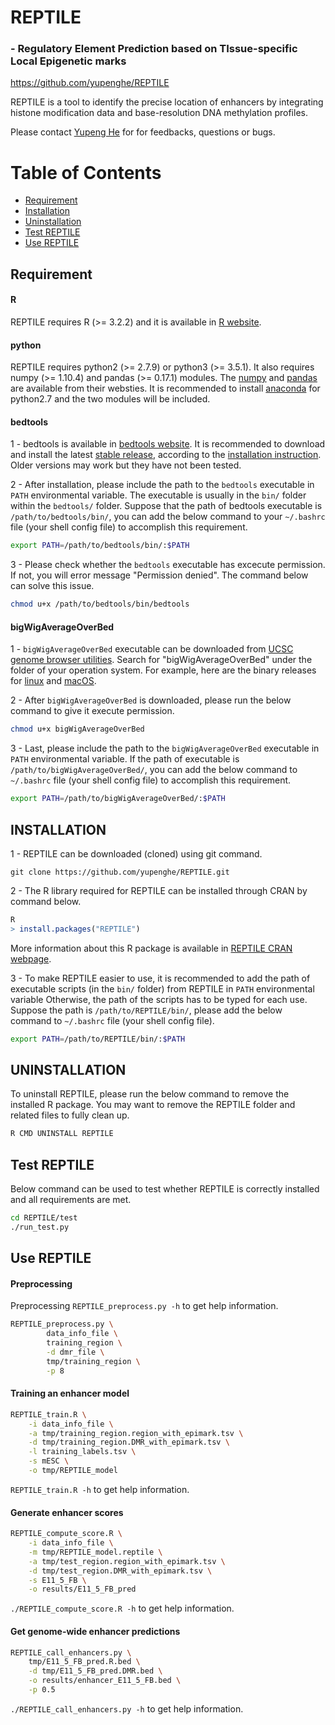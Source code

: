 # REPTILE
### - Regulatory Element Prediction based on TIssue-specific Local Epigenetic marks

https://github.com/yupenghe/REPTILE

REPTILE is a tool to identify the precise location of enhancers by integrating histone modification data 
and base-resolution DNA methylation profiles.

Please contact [Yupeng He](mailto:yupeng.he.bioinfo@gmail.com) for for feedbacks, questions or bugs.

# Table of Contents
* [Requirement](##requirement)
* [Installation](##installation)
* [Uninstallation](##uninstallation)
* [Test REPTILE](##test-reptile)
* [Use REPTILE](##use-reptile)


## Requirement

#### R
REPTILE requires R (>= 3.2.2) and it is available in [R website](https://www.r-project.org/).


#### python
REPTILE requires python2 (>= 2.7.9) or python3 (>= 3.5.1). It also requires numpy (>= 1.10.4) and 
pandas (>= 0.17.1) modules. The [numpy](http://www.numpy.org/) and [pandas](http://pandas.pydata.org/) 
are available from their websties. It is recommended to install [anaconda](https://www.continuum.io/downloads) 
for python2.7 and the two modules will be included.


#### bedtools
1 - bedtools is available in [bedtools website](http://bedtools.readthedocs.io/en/latest/).
It is recommended to download and install the latest [stable release](https://github.com/arq5x/bedtools2/releases),
according to the [installation instruction](http://bedtools.readthedocs.io/en/latest/content/installation.html). 
Older versions may work but they have not been tested.

2 - After installation, please include the path to the `bedtools` executable in `PATH` environmental variable.
The executable is usually in the `bin/` folder within the `bedtools/` folder. Suppose that the path of bedtools
executable is `/path/to/bedtools/bin/`, you can add the below command to your `~/.bashrc` file (your shell config file)
to accomplish this requirement.
```bash
export PATH=/path/to/bedtools/bin/:$PATH
```

3 - Please check whether the `bedtools` executable has excecute permission. If not, you will error message
"Permission denied". The command below can solve this issue.
```bash
chmod u+x /path/to/bedtools/bin/bedtools
```


#### bigWigAverageOverBed
1 - `bigWigAverageOverBed` executable can be downloaded from 
[UCSC genome browser utilities]( http://hgdownload.soe.ucsc.edu/admin/exe/).
Search for "bigWigAverageOverBed" under the folder of your operation system.
For example, here are the binary releases for
[linux](http://hgdownload.soe.ucsc.edu/admin/exe/linux.x86_64/bigWigAverageOverBed) and
[macOS](http://hgdownload.soe.ucsc.edu/admin/exe/macOSX.x86_64/bigWigAverageOverBed). 

2 - After `bigWigAverageOverBed` is downloaded, please run the below command to give it execute permission. 
```bash
chmod u+x bigWigAverageOverBed
``` 

3 - Last, please include the path to the `bigWigAverageOverBed` executable in `PATH` environmental variable.
If the path of executable is `/path/to/bigWigAverageOverBed/`, you can add the below command to `~/.bashrc`
file (your shell config file) to accomplish this requirement.
```bash
export PATH=/path/to/bigWigAverageOverBed/:$PATH
```


## INSTALLATION
1 - REPTILE can be downloaded (cloned) using git command.
```
git clone https://github.com/yupenghe/REPTILE.git
```

2 - The R library required for REPTILE can be installed through CRAN by command below.
```R
R
> install.packages("REPTILE")
```
More information about this R package is available in
[REPTILE CRAN webpage](https://cran.rstudio.com/web/packages/REPTILE/).

3 - To make REPTILE easier to use, it is recommended to add the path of executable scripts (in the `bin/` folder) 
from REPTILE in `PATH` environmental variable Otherwise, the path of the scripts has to be typed for each use.
Suppose the path is `/path/to/REPTILE/bin/`, please add the below command to `~/.bashrc` file
(your shell config file).
```bash
export PATH=/path/to/REPTILE/bin/:$PATH
```


## UNINSTALLATION
To uninstall REPTILE, please run the below command to remove the installed R package. You
may want to remove the REPTILE folder and related files to fully clean up.
```bash
R CMD UNINSTALL REPTILE
```

## Test REPTILE
Below command can be used to test whether REPTILE is correctly installed and all requirements
are met. 
```bash
cd REPTILE/test
./run_test.py
```


## Use REPTILE
#### Preprocessing
Preprocessing `REPTILE_preprocess.py -h` to get help information.
```bash
REPTILE_preprocess.py \
		data_info_file \
		training_region \
		-d dmr_file \
		tmp/training_region \
		-p 8
```

#### Training an enhancer model
```bash
REPTILE_train.R \
	-i data_info_file \
	-a tmp/training_region.region_with_epimark.tsv \
	-d tmp/training_region.DMR_with_epimark.tsv \
	-l training_labels.tsv \
	-s mESC \
	-o tmp/REPTILE_model
```
`REPTILE_train.R -h` to get help information.

#### Generate enhancer scores
```bash
REPTILE_compute_score.R \
	-i data_info_file \
	-m tmp/REPTILE_model.reptile \
	-a tmp/test_region.region_with_epimark.tsv \
	-d tmp/test_region.DMR_with_epimark.tsv \
	-s E11_5_FB \
	-o results/E11_5_FB_pred
```
`./REPTILE_compute_score.R -h` to get help information.

#### Get genome-wide enhancer predictions
```bash
REPTILE_call_enhancers.py \		
   	tmp/E11_5_FB_pred.R.bed \
	-d tmp/E11_5_FB_pred.DMR.bed \
   	-o results/enhancer_E11_5_FB.bed \
   	-p 0.5
```
`./REPTILE_call_enhancers.py -h` to get help information.

